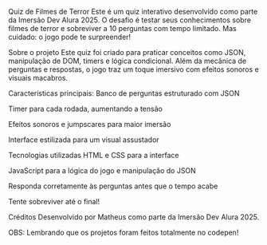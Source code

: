 Quiz de Filmes de Terror
Este é um quiz interativo desenvolvido como parte da Imersão Dev Alura 2025. O desafio é testar seus conhecimentos sobre filmes de terror e sobreviver a 10 perguntas com tempo limitado. Mas cuidado: o jogo pode te surpreender!

Sobre o projeto
Este quiz foi criado para praticar conceitos como JSON, manipulação de DOM, timers e lógica condicional. Além da mecânica de perguntas e respostas, o jogo traz um toque imersivo com efeitos sonoros e visuais macabros.

Características principais:
Banco de perguntas estruturado com JSON

Timer para cada rodada, aumentando a tensão

Efeitos sonoros e jumpscares para maior imersão

Interface estilizada para um visual assustador

Tecnologias utilizadas
HTML e CSS para a interface

JavaScript para a lógica do jogo e manipulação do JSON

Responda corretamente às perguntas antes que o tempo acabe

Tente sobreviver até o final!

Créditos
Desenvolvido por Matheus como parte da Imersão Dev Alura 2025.

OBS: Lembrando que os projetos foram feitos totalmente no codepen!
